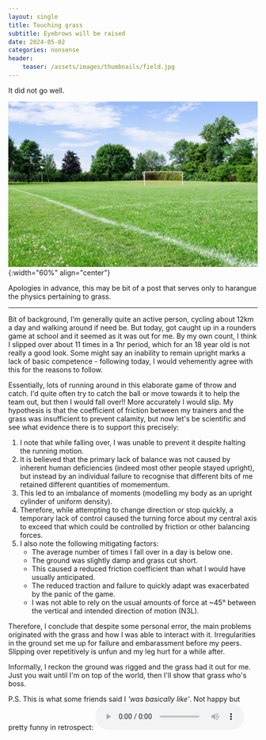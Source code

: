 ```yaml
---
layout: single
title: Touching grass
subtitle: Eyebrows will be raised
date: 2024-05-02
categories: nonsense
header:
    teaser: /assets/images/thumbnails/field.jpg
---
```

It did not go well.

![FIELD!!!](\assets\images\thumbnails\field.jpg){:width="60%" align="center"}

Apologies in advance, this may be bit of a post that serves only to harangue the physics pertaining to grass.

---

Bit of background, I'm generally quite an active person, cycling about 12km a day and walking around if need be. But today, got caught up in a rounders game at school and it seemed as it was out for me. By my own count, I think I slipped over about 11 times in a 1hr period, which for an 18 year old is not really a good look. Some might say an inability to remain upright marks a lack of basic competence - following today, I would vehemently agree with this for the reasons to follow.

Essentially, lots of running around in this elaborate game of throw and catch. I'd quite often try to catch the ball or move towards it to help the team out, but then I would fall over!! More accurately I would slip. My hypothesis is that the coefficient of friction between my trainers and the grass was insufficient to prevent calamity, but now let's be scientific and see what evidence there is to support this precisely:
1. I note that while falling over, I was unable to prevent it despite halting the running motion.
2. It is believed that the primary lack of balance was not caused by inherent human deficiencies (indeed most other people stayed upright), but instead by an individual failure to recognise that different bits of me retained different quantities of momementum.
3. This led to an imbalance of moments (modelling my body as an upright cylinder of uniform density).
4. Therefore, while attempting to change direction or stop quickly, a temporary lack of control caused the turning force about my central axis to exceed that which could be controlled by friction or other balancing forces.
5. I also note the following mitigating factors:
    - The average number of times I fall over in a day is below one.
    - The ground was slightly damp and grass cut short.
    - This caused a reduced friction coefficient than what I would have usually anticipated.
    - The reduced traction and failure to quickly adapt was exacerbated by the panic of the game.
    - I was not able to rely on the usual amounts of force at ~45° between the vertical and intended direction of motion (N3L).

Therefore, I conclude that despite some personal error, the main problems originated with the grass and how I was able to interact with it. Irregularities in the ground set me up for failure and embarassment before my peers. Slipping over repetitively is unfun and my leg hurt for a while after.

Informally, I reckon the ground was rigged and the grass had it out for me. Just you wait until I'm on top of the world, then I'll show that grass who's boss.

P.S. This is what some friends said I _'was basically like'_. Not happy but pretty funny in retrospect:
<audio controls>
  <source src="{{ site.url }}{{ site.baseurl }}\assets\images\in_posts\cartoon-fall-sfx.mp3" type="audio/mpeg">
  Your browser does not support the audio element.
</audio>

